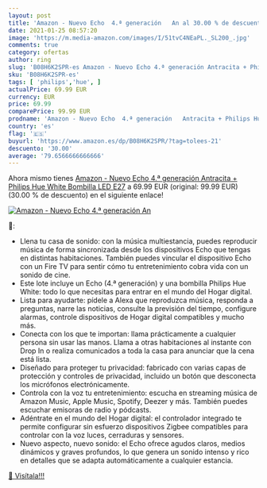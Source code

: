 ```yaml
---
layout: post
title: 'Amazon - Nuevo Echo  4.ª generación   An al 30.00 % de descuento'
date: 2021-01-25 08:57:20
image: 'https://m.media-amazon.com/images/I/51tvC4NEaPL._SL200_.jpg'
comments: true
category: ofertas
author: ring
slug: 'B08H6K2SPR-es Amazon - Nuevo Echo 4.ª generación Antracita + Philips Hue...'
sku: 'B08H6K2SPR-es'
tags: [ 'philips','hue', ]
actualPrice: 69.99 EUR
currency: EUR
price: 69.99
comparePrice: 99.99 EUR
prodname: 'Amazon - Nuevo Echo  4.ª generación   Antracita + Philips Hue White Bombilla LED E27'
country: 'es'
flag: '🇪🇸'
buyurl: 'https://www.amazon.es/dp/B08H6K2SPR/?tag=tolees-21'
descuento: '30.00'
average: '79.6566666666666'
---
```


Ahora mismo tienes [Amazon - Nuevo Echo  4.ª generación   Antracita + Philips Hue White Bombilla LED E27](https://www.amazon.es/dp/B08H6K2SPR/?tag=tolees-21) a 69.99 EUR (original: 99.99 EUR) (30.00 %  de descuento) en el siguiente enlace!

[![Amazon - Nuevo Echo  4.ª generación   An](https://m.media-amazon.com/images/I/51tvC4NEaPL._SL200_.jpg)](https://www.amazon.es/dp/B08H6K2SPR/?tag=tolees-21)

🔎:

- Llena tu casa de sonido: con la música multiestancia, puedes reproducir música de forma sincronizada desde los dispositivos Echo que tengas en distintas habitaciones. También puedes vincular el dispositivo Echo con un Fire TV para sentir cómo tu entretenimiento cobra vida con un sonido de cine.
- Este lote incluye un Echo (4.ª generación) y una bombilla Philips Hue White: todo lo que necesitas para entrar en el mundo del Hogar digital.
- Lista para ayudarte: pídele a Alexa que reproduzca música, responda a preguntas, narre las noticias, consulte la previsión del tiempo, configure alarmas, controle dispositivos de Hogar digital compatibles y mucho más.
- Conecta con los que te importan: llama prácticamente a cualquier persona sin usar las manos. Llama a otras habitaciones al instante con Drop In o realiza comunicados a toda la casa para anunciar que la cena está lista.
- Diseñado para proteger tu privacidad: fabricado con varias capas de protección y controles de privacidad, incluido un botón que desconecta los micrófonos electrónicamente.
- Controla con la voz tu entretenimiento: escucha en streaming música de Amazon Music, Apple Music, Spotify, Deezer y más. También puedes escuchar emisoras de radio y pódcasts.
- Adéntrate en el mundo del Hogar digital: el controlador integrado te permite configurar sin esfuerzo dispositivos Zigbee compatibles para controlar con la voz luces, cerraduras y sensores.
- Nuevo aspecto, nuevo sonido: el Echo ofrece agudos claros, medios dinámicos y graves profundos, lo que genera un sonido intenso y rico en detalles que se adapta automáticamente a cualquier estancia.

[🛒 Visítala!!!](https://www.amazon.es/dp/B08H6K2SPR/?tag=tolees-21)
